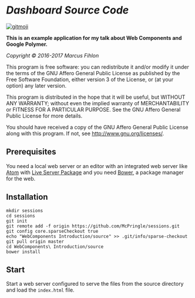 *Dashboard Source Code*
=======================

[![gitmoji](https://img.shields.io/badge/gitmoji-%20😜%20😍-FFDD67.svg)](https://gitmoji.carloscuesta.me)

**This is an example application for my talk about Web Components and Google Polymer.**

*Copyright © 2016-2017 Marcus Fihlon*

This program is free software: you can redistribute it and/or modify it under the terms of the GNU Affero General Public License as published by the Free Software Foundation, either version 3 of the License, or (at your option) any later version.

This program is distributed in the hope that it will be useful, but WITHOUT ANY WARRANTY; without even the implied warranty of MERCHANTABILITY or FITNESS FOR A PARTICULAR PURPOSE. See the GNU Affero General Public License for more details.

You should have received a copy of the GNU Affero General Public License along with this program.  If not, see <http://www.gnu.org/licenses/>.

## Prerequisites

You need a local web server or an editor with an integrated web server like [Atom](https://atom.io) with [Live Server Package](https://atom.io/packages/atom-live-server) and you need [Bower](https://bower.io), a package manager for the web.

## Installation

```
mkdir sessions
cd sessions
git init
git remote add -f origin https://github.com/McPringle/sessions.git
git config core.sparseCheckout true
echo "WebComponents Introduction/source" >> .git/info/sparse-checkout
git pull origin master
cd WebComponents\ Introduction/source
bower install
```

## Start

Start a web server configured to serve the files from the source directory and load the `index.html` file.
